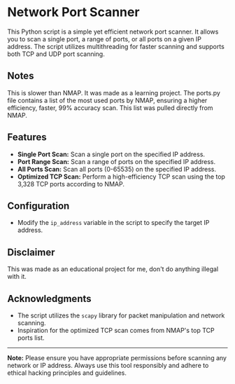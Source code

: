 # Network Port Scanner

This Python script is a simple yet efficient network port scanner. It allows you to scan a single port, a range of ports, or all ports on a given IP address. The script utilizes multithreading for faster scanning and supports both TCP and UDP port scanning.

## Notes

This is slower than NMAP. It was made as a learning project.
The ports.py file contains a list of the most used ports by NMAP, ensuring a higher efficiency, faster, 99% accuracy scan. This list was pulled directly from NMAP.

## Features

- **Single Port Scan:** Scan a single port on the specified IP address.
- **Port Range Scan:** Scan a range of ports on the specified IP address.
- **All Ports Scan:** Scan all ports (0-65535) on the specified IP address.
- **Optimized TCP Scan:** Perform a high-efficiency TCP scan using the top 3,328 TCP ports according to NMAP.

## Configuration

- Modify the `ip_address` variable in the script to specify the target IP address.

## Disclaimer

This was made as an educational project for me, don't do anything illegal with it.

## Acknowledgments

- The script utilizes the `scapy` library for packet manipulation and network scanning.
- Inspiration for the optimized TCP scan comes from NMAP's top TCP ports list.

---
**Note:** Please ensure you have appropriate permissions before scanning any network or IP address. Always use this tool responsibly and adhere to ethical hacking principles and guidelines.

